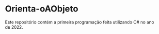 # Orienta-oAObjeto
Este repositório contém a primeira programação feita utilizando C# no ano de 2022.
